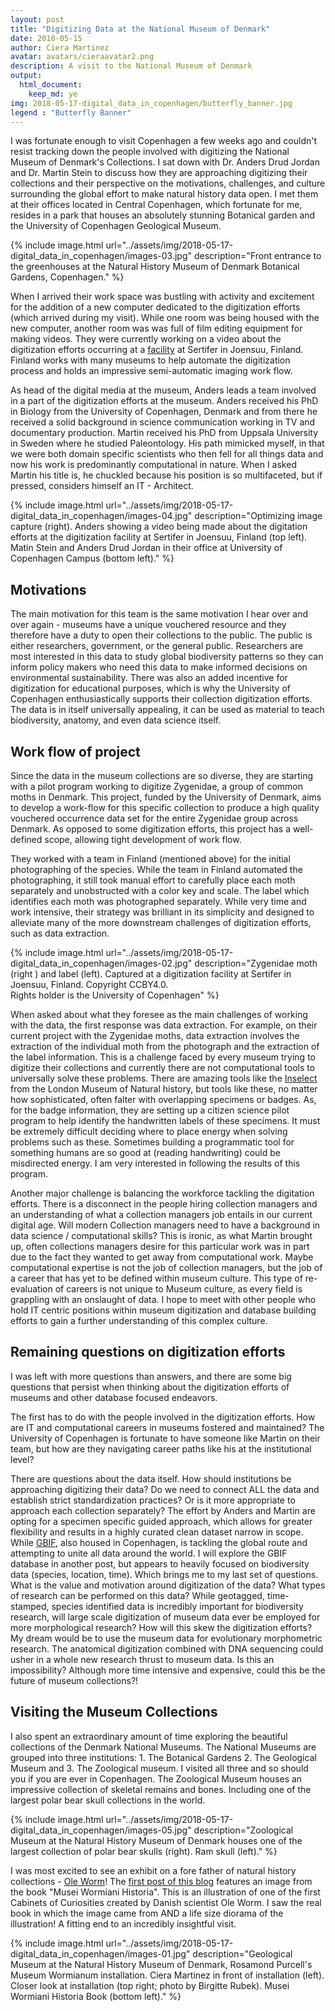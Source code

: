 ```yaml
---
layout: post
title: "Digitizing Data at the National Museum of Denmark"
date: 2018-05-15
author: Ciera Martinez
avatar: avatars/cieraavatar2.png
description: A visit to the National Museum of Denmark
output: 
  html_document: 
    keep_md: ye
img: 2018-05-17-digital_data_in_copenhagen/butterfly_banner.jpg
legend : "Butterfly Banner"
---
```


I was fortunate enough to visit Copenhagen a few weeks ago and couldn't resist tracking down the people involved with digitizing the National Museum of Denmark's Collections. I sat down with Dr. Anders Drud Jordan and Dr. Martin Stein to discuss how they are approaching digitizing their collections and their perspective on the motivations, challenges, and culture surrounding the global effort to make natural history data open. I met them at their offices located in Central Copenhagen, which fortunate for me, resides in a park that houses an absolutely stunning Botanical garden and the University of Copenhagen Geological Museum.

{% include image.html url="../assets/img/2018-05-17-digital_data_in_copenhagen/images-03.jpg" description="Front entrance to the greenhouses at the Natural History Museum of Denmark Botanical Gardens, Copenhagen." %}


When I arrived their work space was bustling with activity and excitement for the addition of a new computer dedicated to the digitization efforts (which arrived during my visit). While one room was being housed with the new computer, another room was was full of film editing equipment for making videos. They were currently working on a video about the digitization efforts occurring at a [facility](http://digitarium.fi/en/content/digitisation-centre.html) at Sertifer in Joensuu, Finland. Finland works with many museums to help automate the digitization process and holds an impressive semi-automatic imaging work flow. 

As head of the digital media at the museum, Anders leads a team involved in a part of the digitization efforts at the museum.  Anders received his PhD in Biology from the University of Copenhagen, Denmark and from there he received a solid background in science communication working in TV and documentary production. Martin received his PhD from Uppsala University in Sweden where he studied Paleontology. His path mimicked myself, in that we were both domain specific scientists who then fell for all things data and now his work is predominantly computational in nature. When I asked Martin his title is, he chuckled because his position is so multifaceted, but if pressed, considers himself an IT - Architect. 


{% include image.html url="../assets/img/2018-05-17-digital_data_in_copenhagen/images-04.jpg" description="Optimizing image capture (right). Anders showing a video being made about the digitation efforts at the digitization facility at Sertifer in Joensuu, Finland (top left). Matin Stein and Anders Drud Jordan in their office at University of Copenhagen Campus (bottom left)." %}

## Motivations 

The main motivation for this team is the same motivation I hear over and over again - museums have a unique vouchered resource and they therefore have a duty to open their collections to the public. The public is either researchers, government, or the general public.  Researchers are most interested in this data to study global biodiversity patterns so they can inform policy makers who need this data to make informed decisions on environmental sustainability. There was also an added incentive for digitization for educational purposes, which is why the University of Copenhagen enthusiastically supports their collection digitization efforts.  The data is in itself universally appealing, it can be used as material to teach biodiversity, anatomy, and even data science itself. 

## Work flow of project

Since the data in the museum collections are so diverse, they are starting with a pilot program working to digitize Zygenidae, a group of common moths in Denmark. This project, funded by the University of Denmark, aims to develop a work-flow for this specific collection to produce a high quality vouchered occurrence data set for the entire Zygenidae group across Denmark. As opposed to some digitization efforts, this project has a well-defined scope, allowing tight development of work flow. 

They worked with a team in Finland (mentioned above) for the initial photographing of the species. While the team in Finland automated the photographing, it still took manual effort to carefully place each moth separately and unobstructed with a color key and scale. The label which identifies each moth was photographed separately. While very time and work intensive, their strategy was brilliant in its simplicity and designed to alleviate many of the more downstream challenges of digitization efforts, such as data extraction. 

{% include image.html url="../assets/img/2018-05-17-digital_data_in_copenhagen/images-02.jpg" description="Zygenidae moth (right ) and label (left). Captured at a digitization facility at Sertifer in Joensuu, Finland. Copyright CCBY4.0. <br> Rights holder is the University of Copenhagen" %}




When asked about what they foresee as the main challenges of working with the data, the first response was data extraction. For example, on their current project with the Zygenidae moths, data extraction involves the extraction of the individual moth from the photograph and the extraction of the label information. This is a challenge faced by every museum trying to digitize their collections and currently there are not computational tools to universally solve these problems. There are amazing tools like the [Inselect](https://naturalhistorymuseum.github.io/inselect/) from the London Museum of Natural history, but tools like these, no matter how sophisticated, often falter with overlapping specimens or badges. As, for the badge information, they are setting up a citizen science pilot program to help identify the handwritten labels of these specimens. It must be extremely difficult deciding where to place energy when solving problems such as these. Sometimes building a programmatic tool for something humans are so good at (reading handwriting) could be misdirected energy. I am very interested in following the results of this program.

Another major challenge is balancing the workforce tackling the digitation efforts. There is a disconnect in the people hiring collection managers and an understanding of what a collection managers job entails in our current digital age. Will modern Collection managers need to have a background in data science / computational skills?  This is ironic, as what Martin brought up, often collections managers desire for this particular work was in part due to the fact they wanted to get away from computational work. Maybe computational expertise is not the job of collection managers, but the job of a career that has yet to be defined within museum culture.  This type of re-evaluation of careers is not unique to Museum culture, as every field is grappling with an onslaught of data. I hope to meet with other people who hold IT centric positions within museum digitization and database building efforts to gain a further understanding of this complex culture.

## Remaining questions on digitization efforts

I was left with more questions than answers, and there are some big questions that persist when thinking about the digitization efforts of museums and other database focused endeavors.

The first has to do with the people involved in the digitization efforts.  How are IT and computational careers in museums fostered and maintained?  The University of Copenhagen is fortunate to have someone like Martin on their team, but how are they navigating career paths like his at the institutional level? 

There are questions about the data itself. How should institutions be approaching digitizing their data? Do we need to connect ALL the data and establish strict standardization practices? Or is it more appropriate to approach each collection separately? The effort by Anders and Martin are opting for a specimen specific guided approach, which allows for greater flexibility and results in a highly curated clean dataset narrow in scope. While [GBIF](https://www.gbif.org/), also housed in Copenhagen, is tackling the global route and attempting to unite all data around the world. I will explore the GBIF database in another post, but appears to heavily focused on biodiversity data (species, location, time). Which brings me to my last set of questions. What is the value and motivation around digitization of the data?  What types of research can be performed on this data? While geotagged, time-stamped, species identified data is incredibly important for biodiversity research, will large scale digitization of museum data ever be employed for more morphological research? How will this skew the digitization efforts? My dream would be to use the museum data for evolutionary morphometric research. The anatomical digitization combined with DNA sequencing could usher in a whole new research thrust to museum data.  Is this an impossibility? Although more time intensive and expensive, could this be the future of museum collections?! 

## Visiting the Museum Collections

I also spent an extraordinary amount of time exploring the beautiful collections of the Denmark National Museums.  The National Museums are grouped into three institutions: 1. The Botanical Gardens 2. The Geological Museum and 3. The Zoological museum.  I visited all three and so should you if you are ever in Copenhagen.  The Zoological Museum houses an impressive collection of skeletal remains and bones. Including one of the largest polar bear skull collections in the world.


{% include image.html url="../assets/img/2018-05-17-digital_data_in_copenhagen/images-05.jpg" description="Zoological Museum at the Natural History Museum of Denmark houses one of the largest collection of polar bear skulls (right). Ram skull (left)." %}

I was most excited to see an exhibit on a fore father of natural history collections - [Ole Worm](https://en.wikipedia.org/wiki/Ole_Worm)! The [first post of this blog](https://cabinetofcuriosity.github.io/cabinetofcuriosity_site/welcome/) features an image from the book "Musei Wormiani Historia". This is an illustration of one of the first Cabinets of Curiosities created by Danish scientist Ole Worm. I saw the real book in which the image came from AND a life size diorama of the illustration! A fitting end to an incredibly insightful visit. 


{% include image.html url="../assets/img/2018-05-17-digital_data_in_copenhagen/images-01.jpg" description="Geological Museum at the Natural History Museum of Denmark, Rosamond Purcell's Museum Wormianum installation. Ciera Martinez in front of installation (left). Closer look at installation (top right; photo by Birgitte Rubek). Musei Wormiani Historia Book (bottom left)." %}
